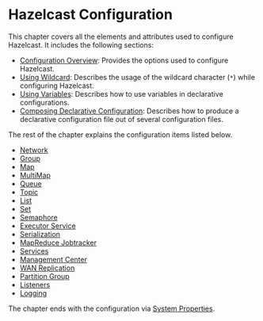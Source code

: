 
# Hazelcast Configuration

This chapter covers all the elements and attributes used to configure Hazelcast. It includes the following sections:

- [Configuration Overview](#configuration-overview): Provides the options used to configure Hazelcast.
- [Using Wildcard](#using-wildcard): Describes the usage of the wildcard character (`*`) while configuring Hazelcast.
- [Using Variables](#using-variables): Describes how to use variables in declarative configurations.
- [Composing Declarative Configuration](#composing-declarative-configuration): Describes how to produce a declarative configuration file out of several configuration files.

The rest of the chapter explains the configuration items listed below.

- [Network](#network-configuration) 
- [Group](#group-configuration)
- [Map](#map-configuration)
- [MultiMap](#multimap-configuration)
- [Queue](#queue-configuration)
- [Topic](#topic-configuration)
- [List](#list-configuration)
- [Set](#set-configuration)
- [Semaphore](#semaphore-configuration)
- [Executor Service](#executor-service-configuration)
- [Serialization](#serialization-configuration)
- [MapReduce Jobtracker](#mapreduce-jobtracker-configuration)
- [Services](#services-configuration)
- [Management Center](#management-center-configuration)
- [WAN Replication](#wan-replication-configuration)
- [Partition Group](#partition-group-configuration)
- [Listeners](#listener-configurations)
- [Logging](#logging-configuration)

The chapter ends with the configuration via [System Properties](#system-properties).
